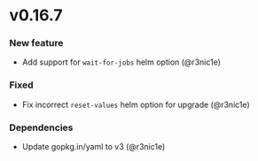 # v0.16.7

### New feature

* Add support for `wait-for-jobs` helm option (@r3nic1e)

### Fixed

* Fix incorrect `reset-values` helm option for upgrade (@r3nic1e)

### Dependencies

* Update gopkg.in/yaml to v3 (@r3nic1e)
